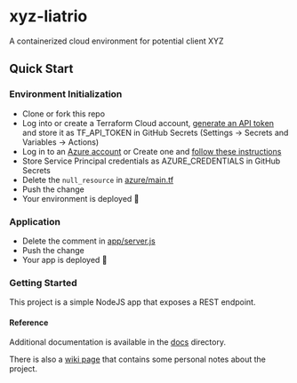 # xyz-liatrio
A containerized cloud environment for potential client XYZ

## Quick Start
### Environment Initialization
* Clone or fork this repo
* Log into or create a Terraform Cloud account, [generate an API token]([TF_API_TOKEN](https://developer.hashicorp.com/terraform/cloud-docs/users-teams-organizations/users#tokens)) and store it as TF_API_TOKEN in GitHub Secrets (Settings -> Secrets and Variables -> Actions)
* Log in to an [Azure account](https://portal.azure.com) or Create one and [follow these instructions]()
* Store Service Principal credentials as AZURE_CREDENTIALS in GitHub Secrets
* Delete the `null_resource` in [azure/main.tf](https://github.com/stevencorrea/xyz-liatrio/blob/main/azure/main.tf#L26)
* Push the change
* Your environment is deployed 🎉

### Application
* Delete the comment in [app/server.js](https://github.com/stevencorrea/xyz-liatrio/blob/main/app/server.js#L4)
* Push the change
* Your app is deployed 🎉


### Getting Started
This project is a simple NodeJS app that exposes a REST endpoint.

#### Reference
Additional documentation is available in the [docs](https://github.com/stevencorrea/xyz-liatrio/tree/main/docs) directory.

There is also a [wiki page](https://github.com/stevencorrea/xyz-liatrio/wiki/XYZ-Cloud-App-Deployment-–-Notes) that contains some personal notes about the project.
